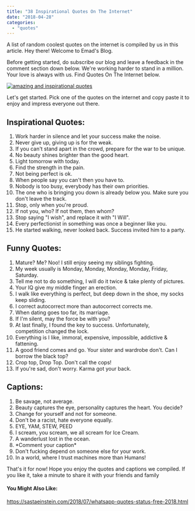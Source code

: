 ```yaml
---
title: "38 Inspirational Quotes On The Internet"
date: "2018-04-28"
categories: 
  - "quotes"
---
```


A list of random coolest quotes on the internet is compiled by us in this article. Hey there! Welcome to Emad's Blog.

Before getting started, do subscribe our blog and leave a feedback in the comment section down below. We're working harder to stand in a million. Your love is always with us. Find Quotes On The Internet below.

[![amazing and inspirational quotes ](/posts/2018/04/images/38%2BMind%2Bblowing%2Binspirational%2Bquotes.png)](https://1.bp.blogspot.com/-XCwsbtLWPYg/Wut__809v_I/AAAAAAAAQUE/dSdDEyVijoAMPS073C5I0_nVT2QlByB7wCLcBGAs/s1600/38%2BMind%2Bblowing%2Binspirational%2Bquotes.png)

Let's get started. Pick one of the quotes on the internet and copy paste it to enjoy and impress everyone out there.

## Inspirational Quotes:

1. Work harder in silence and let your success make the noise.
2. Never give up, giving up is for the weak.
3. If you can't stand apart in the crowd, prepare for the war to be unique.
4. No beauty shines brighter than the good heart.
5. Light tomorrow with today.
6. Find the strength in the pain. 
7. Not being perfect is ok.
8. When people say you can't then you have to.
9. Nobody is too busy, everybody has their own priorities.
10. The one who is bringing you down is already below you. Make sure you don't leave the track.
11. Stop, only when you're proud. 
12. If not you, who? If not them, then whom?
13. Stop saying "I wish", and replace it with "I Will".
14. Every perfectionist in something was once a beginner like you.
15. He started walking, never looked back. Success invited him to a party.

## Funny Quotes:

1. Mature? Me? Noo! I still enjoy seeing my siblings fighting.
2. My week usually is Monday, Monday, Monday, Monday, Friday, Saturday.
3. Tell me not to do something, I will do it twice & take plenty of pictures.
4. Your IQ give my middle finger an erection.
5. I walk like everything is perfect, but deep down in the shoe, my socks keep sliding.
6. I correct autocorrect more than autocorrect corrects me.
7. When dating goes too far, its marriage.
8. If I'm silent, may the force be with you?
9. At last finally, I found the key to success. Unfortunately, competition changed the lock.
10. Everything is I like, immoral, expensive, impossible, addictive & fattening.
11. A good friend comes and go. Your sister and wardrobe don't. Can I borrow the black top?
12. Crop top, Drop Top. Don't call the cops!
13. If you're sad, don't worry. Karma got your back.

## Captions:

1. Be savage, not average.
2. Beauty captures the eye, personality captures the heart. You decide?
3. Change for yourself and not for someone.
4. Don't be a racist, hate everyone equally.
5. EYE, YAM, STEW, PEED
6. I scream, you scream, we all scream for Ice Cream.
7. A wanderlust lost in the ocean.
8. \*Comment your caption\*
9. Don't fucking depend on someone else for your work.
10. In a world, where I trust machines more than Humans!

That's it for now! Hope you enjoy the quotes and captions we compiled. If you like it, take a minute to share it with your friends and family

#### You Might Also Like:

https://sastaeinstein.com/2018/07/whatsapp-quotes-status-free-2018.html
